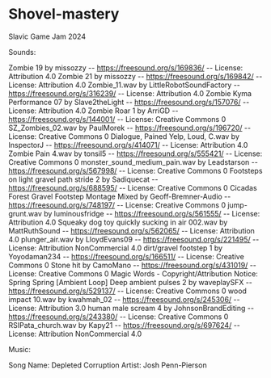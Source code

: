 # Shovel-mastery
Slavic Game Jam 2024


Sounds:

Zombie 19 by missozzy -- https://freesound.org/s/169836/ -- License: Attribution 4.0
Zombie 21 by missozzy -- https://freesound.org/s/169842/ -- License: Attribution 4.0
Zombie_11.wav by LittleRobotSoundFactory -- https://freesound.org/s/316239/ -- License: Attribution 4.0
Zombie Kyma Performance 07 by Slave2theLight -- https://freesound.org/s/157076/ -- License: Attribution 4.0
Zombie Roar 1 by ArriGD -- https://freesound.org/s/144001/ -- License: Creative Commons 0
SZ_Zombies_02.wav by PaulMorek -- https://freesound.org/s/196720/ -- License: Creative Commons 0
Dialogue, Pained Yelp, Loud, C.wav by InspectorJ -- https://freesound.org/s/414071/ -- License: Attribution 4.0
Zombie Pain 4.wav by tonsil5 -- https://freesound.org/s/555421/ -- License: Creative Commons 0
monster_sound_medium_pain.wav by Leadstarson -- https://freesound.org/s/567998/ -- License: Creative Commons 0
Footsteps on light gravel path stride 2 by Sadiquecat -- https://freesound.org/s/688595/ -- License: Creative Commons 0
Cicadas Forest Gravel Footstep Montage Mixed by Geoff-Bremner-Audio -- https://freesound.org/s/748197/ -- License: Creative Commons 0
jump-grunt.wav by luminousfridge -- https://freesound.org/s/561555/ -- License: Attribution 4.0
Squeaky dog toy quickly sucking in air 002.wav by MattRuthSound -- https://freesound.org/s/562065/ -- License: Attribution 4.0
plunger_air.wav by LloydEvans09 -- https://freesound.org/s/221495/ -- License: Attribution NonCommercial 4.0
dirt/gravel footstep 1 by Yoyodaman234 -- https://freesound.org/s/166511/ -- License: Creative Commons 0
Stone hit by CamoMano -- https://freesound.org/s/431019/ -- License: Creative Commons 0
Magic Words - Copyright/Attribution Notice: Spring Spring
[Ambient Loop] Deep ambient pulses 2 by waveplaySFX -- https://freesound.org/s/529137/ -- License: Creative Commons 0
wood impact 10.wav by kwahmah_02 -- https://freesound.org/s/245306/ -- License: Attribution 3.0
human male scream 4 by JohnsonBrandEditing -- https://freesound.org/s/243380/ -- License: Creative Commons 0
RSIPata_church.wav by Kapy21 -- https://freesound.org/s/697624/ -- License: Attribution NonCommercial 4.0

Music:

Song Name: Depleted Corruption Artist: Josh Penn-Pierson
